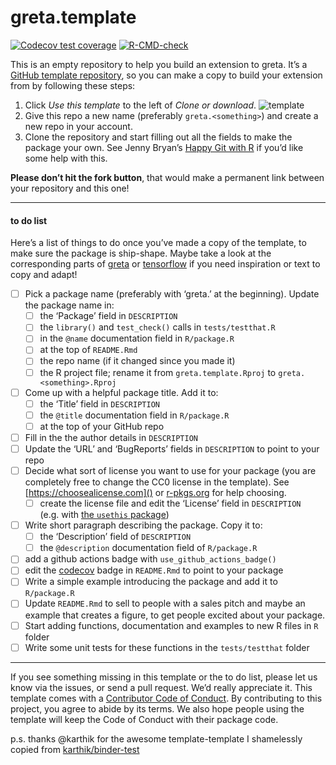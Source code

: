
<!-- README.md is generated from README.Rmd. Please edit that file -->

# greta.template

<!-- badges: start -->
<!-- once you've signed into travis and set it to wath your new repository, you can edit the following badges to point to your repo -->

[![Codecov test
coverage](https://codecov.io/gh/greta-dev/greta.template/branch/main/graph/badge.svg)](https://codecov.io/gh/greta-dev/greta.template?branch=main)
[![R-CMD-check](https://github.com/greta-dev/greta.template/workflows/R-CMD-check/badge.svg)](https://github.com/greta-dev/greta.template/actions)
<!-- badges: end -->

This is an empty repository to help you build an extension to greta.
It’s a [GitHub template
repository](https://github.blog/2019-06-06-generate-new-repositories-with-repository-templates/),
so you can make a copy to build your extension from by following these
steps:

1.  Click *Use this template* to the left of *Clone or download*.
    ![template](https://i.imgur.com/TcLpIvM.png)
2.  Give this repo a new name (preferably `greta.<something>`) and
    create a new repo in your account.
3.  Clone the repository and start filling out all the fields to make
    the package your own. See Jenny Bryan’s [Happy Git with
    R](https://happygitwithr.com/push-pull-github.html) if you’d like
    some help with this.

**Please don’t hit the fork button**, that would make a permanent link
between your repository and this one!

------------------------------------------------------------------------

#### to do list

Here’s a list of things to do once you’ve made a copy of the template,
to make sure the package is ship-shape. Maybe take a look at the
corresponding parts of [greta](https://github.com/greta-dev/greta) or
[tensorflow](https://github.com/rstudio/tensorflow) if you need
inspiration or text to copy and adapt!

-   [ ] Pick a package name (preferably with ‘greta.’ at the beginning).
    Update the package name in:
    -   [ ] the ‘Package’ field in `DESCRIPTION`
    -   [ ] the `library()` and `test_check()` calls in
        `tests/testthat.R`
    -   [ ] in the `@name` documentation field in `R/package.R`
    -   [ ] at the top of `README.Rmd`
    -   [ ] the repo name (if it changed since you made it)
    -   [ ] the R project file; rename it from `greta.template.Rproj` to
        `greta.<something>.Rproj`
-   [ ] Come up with a helpful package title. Add it to:
    -   [ ] the ‘Title’ field in `DESCRIPTION`
    -   [ ] the `@title` documentation field in `R/package.R`
    -   [ ] at the top of your GitHub repo
-   [ ] Fill in the the author details in `DESCRIPTION`
-   [ ] Update the ‘URL’ and ‘BugReports’ fields in `DESCRIPTION` to
    point to your repo
-   [ ] Decide what sort of license you want to use for your package
    (you are completely free to change the CC0 license in the template).
    See [https://choosealicense.com]() or
    [r-pkgs.org](https://r-pkgs.org/description.html#license) for help
    choosing.
    -   [ ] create the license file and edit the ‘License’ field in
        `DESCRIPTION` (e.g. with [the `usethis`
        package](https://usethis.r-lib.org/reference/licenses.html))
-   [ ] Write short paragraph describing the package. Copy it to:
    -   [ ] the ‘Description’ field of `DESCRIPTION`
    -   [ ] the `@description` documentation field of `R/package.R`
-   [ ] add a github actions badge with `use_github_actions_badge()`
-   [ ] edit the [codecov](https://codecov.io) badge in `README.Rmd` to
    point to your package
-   [ ] Write a simple example introducing the package and add it to
    `R/package.R`
-   [ ] Update `README.Rmd` to sell to people with a sales pitch and
    maybe an example that creates a figure, to get people excited about
    your package.
-   [ ] Start adding functions, documentation and examples to new R
    files in `R` folder
-   [ ] Write some unit tests for these functions in the
    `tests/testthat` folder

------------------------------------------------------------------------

If you see something missing in this template or the to do list, please
let us know via the issues, or send a pull request. We’d really
appreciate it. This template comes with a [Contributor Code of
Conduct](CODE_OF_CONDUCT.md). By contributing to this project, you agree
to abide by its terms. We also hope people using the template will keep
the Code of Conduct with their package code.

p.s. thanks @karthik for the awesome template-template I shamelessly
copied from
[karthik/binder-test](https://github.com/karthik/binder-test)
